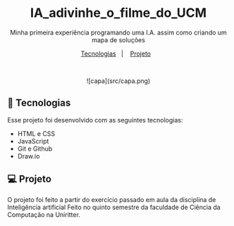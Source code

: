 <h1 align="center"> IA_adivinhe_o_filme_do_UCM </h1>

<p align="center">
Minha primeira experiência programando uma I.A. assim como criando um mapa de soluções
</p>

<p align="center">
  <a href="#-tecnologias">Tecnologias</a>&nbsp;&nbsp;&nbsp;|&nbsp;&nbsp;&nbsp;
  <a href="#-projeto">Projeto</a>&nbsp;&nbsp;&nbsp;
</p>

<br>

<p align="center">
  ![capa](src/capa.png)
</p>

## 🚀 Tecnologias

Esse projeto foi desenvolvido com as seguintes tecnologias:

- HTML e CSS
- JavaScript
- Git e Github
- Draw.io

## 💻 Projeto

O projeto foi feito a partir do exercício passado em aula da disciplina de Inteligência artificial
Feito no quinto semestre da faculdade de Ciência da Computação na Uniritter.
